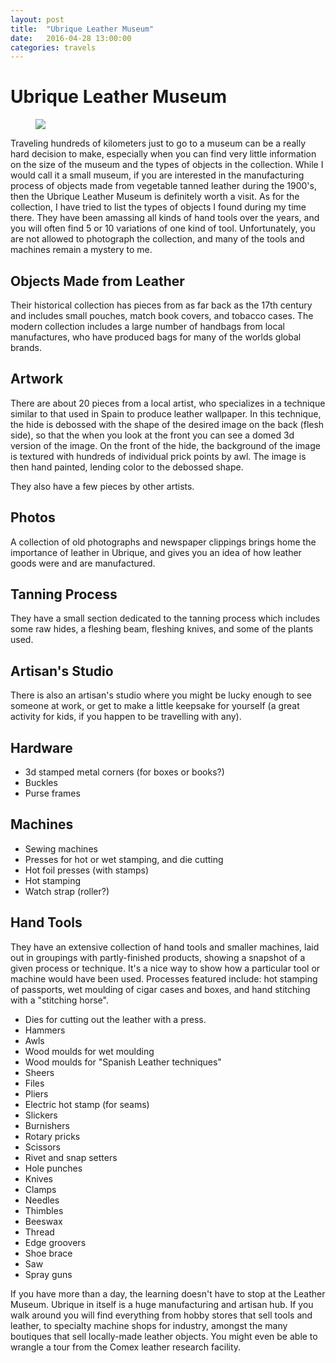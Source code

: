 ```yaml
---
layout: post
title:  "Ubrique Leather Museum"
date:   2016-04-28 13:00:00
categories: travels
---
```


# Ubrique Leather Museum

<figure>
  <img src="http://fehuleather.s3.amazonaws.com/floraonfauna/ubrique.jpg">
  <figcaption></figcaption>
</figure>

Traveling hundreds of kilometers just to go to a museum can be a really hard decision to make, especially when you can find very little information on the size of the museum and the types of objects in the collection. While I would call it a small museum, if you are interested in the manufacturing process of objects made from vegetable tanned leather during the 1900's, then the Ubrique Leather Museum is definitely worth a visit. As for the collection, I have tried to list the types of objects I found during my time there. They have been amassing all kinds of hand tools over the years, and you will often find 5 or 10 variations of one kind of tool. Unfortunately, you are not allowed to photograph the collection, and many of the tools and machines remain a mystery to me.

## Objects Made from Leather
Their historical collection has pieces from as far back as the 17th century and includes small pouches, match book covers, and tobacco cases. The modern collection includes a large number of handbags from local manufactures, who have produced bags for many of the worlds global brands.

## Artwork
There are about 20 pieces from a local artist, who specializes in a technique similar to that used in Spain to produce leather wallpaper. In this technique, the hide is debossed with the shape of the desired image on the back (flesh side), so that the when you look at the front you can see a domed 3d version of the image. On the front of the hide, the background of the image is textured with hundreds of individual prick points by awl. The image is then hand painted, lending color to the debossed shape.

They also have a few pieces by other artists.

## Photos
A collection of old photographs and newspaper clippings brings home the importance of leather in Ubrique, and gives you an idea of how leather goods were and are manufactured.

## Tanning Process
They have a small section dedicated to the tanning process which includes some raw hides, a fleshing beam, fleshing knives, and some of the plants used.

## Artisan's Studio
There is also an artisan's studio where you might be lucky enough to see someone at work, or get to make a little keepsake for yourself (a great activity for kids, if you happen to be travelling with any).

## Hardware
* 3d stamped metal corners (for boxes or books?)
* Buckles
* Purse frames

## Machines
* Sewing machines
* Presses for hot or wet stamping, and die cutting
* Hot foil presses (with stamps)
* Hot stamping
* Watch strap (roller?)

## Hand Tools

They have an extensive collection of hand tools and smaller machines, laid out in groupings with partly-finished products, showing a snapshot of a given process or technique. It's a nice way to show how a particular tool or machine would have been used. Processes featured include: hot stamping of passports, wet moulding of cigar cases and boxes, and hand stitching with a "stitching horse".

* Dies for cutting out the leather with a press.
* Hammers
* Awls
* Wood moulds for wet moulding
* Wood moulds for "Spanish Leather techniques"
* Sheers
* Files
* Pliers
* Electric hot stamp (for seams)
* Slickers
* Burnishers
* Rotary pricks
* Scissors
* Rivet and snap setters
* Hole punches
* Knives
* Clamps
* Needles
* Thimbles
* Beeswax
* Thread
* Edge groovers
* Shoe brace
* Saw
* Spray guns


If you have more than a day, the learning doesn't have to stop at the Leather Museum. Ubrique in itself is a huge manufacturing and artisan hub. If you walk around you will find everything from hobby stores that sell tools and leather, to specialty machine shops for industry, amongst the many boutiques that sell locally-made leather objects. You might even be able to wrangle a tour from the Comex leather research facility.
